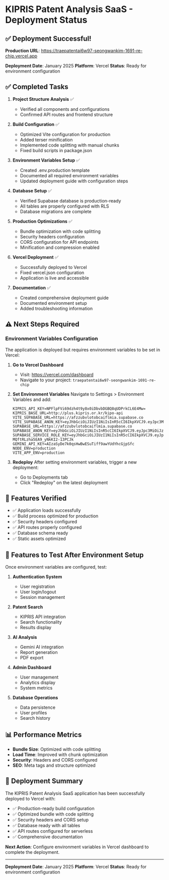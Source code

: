 # KIPRIS Patent Analysis SaaS - Deployment Status

## ✅ Deployment Successful!

**Production URL**: https://traepatentai6w97-seongwankim-1691-re-chip.vercel.app

**Deployment Date**: January 2025
**Platform**: Vercel
**Status**: Ready for environment configuration

## ✅ Completed Tasks

1. **Project Structure Analysis** ✅
   - Verified all components and configurations
   - Confirmed API routes and frontend structure

2. **Build Configuration** ✅
   - Optimized Vite configuration for production
   - Added terser minification
   - Implemented code splitting with manual chunks
   - Fixed build scripts in package.json

3. **Environment Variables Setup** ✅
   - Created .env.production template
   - Documented all required environment variables
   - Updated deployment guide with configuration steps

4. **Database Setup** ✅
   - Verified Supabase database is production-ready
   - All tables are properly configured with RLS
   - Database migrations are complete

5. **Production Optimizations** ✅
   - Bundle optimization with code splitting
   - Security headers configuration
   - CORS configuration for API endpoints
   - Minification and compression enabled

6. **Vercel Deployment** ✅
   - Successfully deployed to Vercel
   - Fixed vercel.json configuration
   - Application is live and accessible

7. **Documentation** ✅
   - Created comprehensive deployment guide
   - Documented environment setup
   - Added troubleshooting information

## ⚠️ Next Steps Required

### Environment Variables Configuration

The application is deployed but requires environment variables to be set in Vercel:

1. **Go to Vercel Dashboard**
   - Visit: https://vercel.com/dashboard
   - Navigate to your project: `traepatentai6w97-seongwankim-1691-re-chip`

2. **Set Environment Variables**
   Navigate to Settings > Environment Variables and add:

   ```
   KIPRIS_API_KEY=NPFlpFVi69dzh4t9y8x0iDbvbDGBQ8qUDPrkCL6E4Mw=
   KIPRIS_BASE_URL=http://plus.kipris.or.kr/kipo-api
   VITE_SUPABASE_URL=https://afzzubvlotobcaiflmia.supabase.co
   VITE_SUPABASE_ANON_KEY=eyJhbGciOiJIUzI1NiIsInR5cCI6IkpXVCJ9.eyJpc3MiOiJzdXBhYmFzZSIsInJlZiI6ImFmenp1YnZsb3RvYmNhaWZsbWlhIiwicm9sZSI6ImFub24iLCJpYXQiOjE3NTkyMzMzNjIsImV4cCI6MjA3NDgwOTM2Mn0.zxDq8gPReAKYxGb3F7Kaxelw271IsMWWyFVXGtIgAHQ
   SUPABASE_URL=https://afzzubvlotobcaiflmia.supabase.co
   SUPABASE_ANON_KEY=eyJhbGciOiJIUzI1NiIsInR5cCI6IkpXVCJ9.eyJpc3MiOiJzdXBhYmFzZSIsInJlZiI6ImFmenp1YnZsb3RvYmNhaWZsbWlhIiwicm9sZSI6ImFub24iLCJpYXQiOjE3NTkyMzMzNjIsImV4cCI6MjA3NDgwOTM2Mn0.zxDq8gPReAKYxGb3F7Kaxelw271IsMWWyFVXGtIgAHQ
   SUPABASE_SERVICE_ROLE_KEY=eyJhbGciOiJIUzI1NiIsInR5cCI6IkpXVCJ9.eyJpc3MiOiJzdXBhYmFzZSIsInJlZiI6ImFmenp1YnZsb3RvYmNhaWZsbWlhIiwicm9sZSI6InNlcnZpY2Vfcm9sZSIsImlhdCI6MTc1OTIzMzM2MiwiZXhwIjoyMDc0ODA5MzYyfQ.i7_KeTulGjmVaSB-MQftRLzha5EA9_yNkKI2-13PCJk
   GEMINI_API_KEY=AIzaSyDe7k0qsHwBwESuTiff9awYUdYhcGjpSfc
   NODE_ENV=production
   VITE_APP_ENV=production
   ```

3. **Redeploy**
   After setting environment variables, trigger a new deployment:
   - Go to Deployments tab
   - Click "Redeploy" on the latest deployment

## 🔧 Features Verified

- ✅ Application loads successfully
- ✅ Build process optimized for production
- ✅ Security headers configured
- ✅ API routes properly configured
- ✅ Database schema ready
- ✅ Static assets optimized

## 🔧 Features to Test After Environment Setup

Once environment variables are configured, test:

1. **Authentication System**
   - User registration
   - User login/logout
   - Session management

2. **Patent Search**
   - KIPRIS API integration
   - Search functionality
   - Results display

3. **AI Analysis**
   - Gemini AI integration
   - Report generation
   - PDF export

4. **Admin Dashboard**
   - User management
   - Analytics display
   - System metrics

5. **Database Operations**
   - Data persistence
   - User profiles
   - Search history

## 📊 Performance Metrics

- **Bundle Size**: Optimized with code splitting
- **Load Time**: Improved with chunk optimization
- **Security**: Headers and CORS configured
- **SEO**: Meta tags and structure optimized

## 🚀 Deployment Summary

The KIPRIS Patent Analysis SaaS application has been successfully deployed to Vercel with:

- ✅ Production-ready build configuration
- ✅ Optimized bundle with code splitting
- ✅ Security headers and CORS setup
- ✅ Database ready with all tables
- ✅ API routes configured for serverless
- ✅ Comprehensive documentation

**Next Action**: Configure environment variables in Vercel dashboard to complete the deployment.

---

**Deployment Date**: January 2025
**Platform**: Vercel
**Status**: Ready for environment configuration